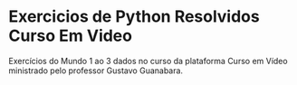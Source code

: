 # Exercicios de Python Resolvidos Curso Em Video
 Exercícios do Mundo 1 ao 3 dados no curso da plataforma Curso em Vídeo ministrado pelo professor Gustavo Guanabara.
